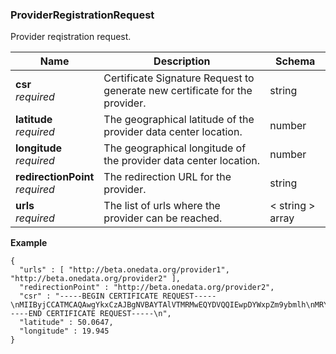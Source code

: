 
<a name="providerregistrationrequest"></a>
### ProviderRegistrationRequest
Provider reqistration request.


|Name|Description|Schema|
|---|---|---|
|**csr**  <br>*required*|Certificate Signature Request to generate new certificate for the provider.|string|
|**latitude**  <br>*required*|The geographical latitude of the provider data center location.|number|
|**longitude**  <br>*required*|The geographical longitude of the provider data center location.|number|
|**redirectionPoint**  <br>*required*|The redirection URL for the provider.|string|
|**urls**  <br>*required*|The list of urls where the provider can be reached.|< string > array|

**Example**
```
{
  "urls" : [ "http://beta.onedata.org/provider1", "http://beta.onedata.org/provider2" ],
  "redirectionPoint" : "http://beta.onedata.org/provider2",
  "csr" : "-----BEGIN CERTIFICATE REQUEST-----\nMIIByjCCATMCAQAwgYkxCzAJBgNVBAYTAlVTMRMwEQYDVQQIEwpDYWxpZm9ybmlh\nMRYwFAYDVQQHEw1Nb3VudGFpbiBWaWV3MRMwEQYDVQQKEwpHb29nbGUgSW5jMR8w\nHQYDVQQLExZJbmZvcm1hdGlvbiBUZWNobm9sb2d5MRcwFQYDVQQDEw53d3cuZ29v\nZ2xlLmNvbTCBnzANBgkqhkiG9w0BAQEFAAOBjQAwgYkCgYEApZtYJCHJ4VpVXHfV\nIlstQTlO4qC03hjX+ZkPyvdYd1Q4+qbAeTwXmCUKYHThVRd5aXSqlPzyIBwieMZr\nWFlRQddZ1IzXAlVRDWwAo60KecqeAXnnUK+5fXoTI/UgWshre8tJ+x/TMHaQKR/J\ncIWPhqaQhsJuzZbvAdGA80BLxdMCAwEAAaAAMA0GCSqGSIb3DQEBBQUAA4GBAIhl\n4PvFq+e7ipARgI5ZM+GZx6mpCz44DTo0JkwfRDf+BtrsaC0q68eTf2XhYOsq4fkH\nQ0uA0aVog3f5iJxCa3Hp5gxbJQ6zV6kJ0TEsuaaOhEko9sdpCoPOnRBm2i/XRD2D\n6iNh8f8z0ShGsFqjDgFHyF3o+lUyj+UC6H1QW7bn\n-----END CERTIFICATE REQUEST-----\n",
  "latitude" : 50.0647,
  "longitude" : 19.945
}
```



